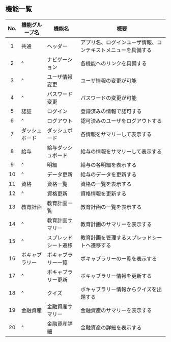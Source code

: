 ## 機能一覧

| No. | 機能グループ名 | 機能名 | 概要 |
| :---: | --- | --- | --- |
| 1 | 共通 | ヘッダー | アプリ名、ログインユーザ情報、コンテキストメニューを具備する |
| 2 |^ | ナビゲーション | 各機能へのリンクを具備する |
| 3 |^ | ユーザ情報変更 | ユーザ情報の変更が可能 |
| 4 |^ | パスワード変更 | パスワードの変更が可能 |
| 5 | 認証 | ログイン | 登録済みの情報で認可する |
| 6 |^ | ログアウト | 認可済みのユーザをログアウトする |
| 7 | ダッシュボード | ダッシュボード | 各情報をサマリーして表示する |
| 8 | 給与 | 給与ダッシュボード | 給与の情報をサマリーして表示する |
| 9 |^ | 明細 | 給与の各明細を表示する |
| 10 |^ | データ更新 | 給与のデータを更新する |
| 11 | 資格 | 資格一覧 | 資格の一覧を表示する |
| 12 |^ | 資格更新 | 資格情報を更新する |
| 13 | 教育計画 | 教育計画一覧 | 教育計画の一覧を表示する |
| 14 |^ | 教育計画サマリー | 教育計画のサマリーを表示する |
| 15 |^ | スプレッドシート遷移 | 教育計画を管理するスプレッドシートへ遷移する |
| 16 | ボキャブラリー | ボキャブラリー一覧 | ボキャブラリーの一覧を表示する |
| 17 |^ | ボキャブラリー更新 | ボキャブラリー情報を更新する |
| 18 |^ | クイズ | ボキャブラリー情報からクイズを出題する |
| 19 | 金融資産 | 金融資産サマリー | 金融資産のサマリーを表示する |
| 20 |^ | 金融資産詳細 | 金融資産の詳細を表示する |
